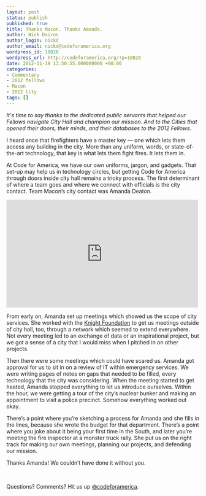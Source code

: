 ```yaml
---
layout: post
status: publish
published: true
title: Thanks Macon. Thanks Amanda.
author: Nick Doiron
author_login: nickd
author_email: nickd@codeforamerica.org
wordpress_id: 18828
wordpress_url: http://codeforamerica.org/?p=18828
date: 2012-11-19 13:50:55.000000000 +00:00
categories:
- Commentary
- 2012 fellows
- Macon
- 2012 City
tags: []
---
```

<em>It's time to say thanks to the dedicated public servants that helped our Fellows navigate City Hall and champion our mission. And to the Cities that opened their doors, their minds, and their databases to the 2012 Fellows.</em>

I heard once that firefighters have a master key — one which lets them access any building in the city. More than any uniform, words, or state-of-the-art technology, that key is what lets them fight fires. It lets them in.

At Code for America, we have our own uniforms, jargon, and gadgets. That set-up may help us in technology circles, but getting Code for America through doors inside city hall remains a tricky process. The first determinant of where a team goes and where we connect with officials is the city contact. Team Macon’s city contact was Amanda Deaton.

<iframe src="http://player.vimeo.com/video/53639680" frameborder="0" width="500" height="281"></iframe>

From early on, Amanda set up meetings which showed us the scope of city services. She worked with the <a href="http://www.knightfoundation.org/" target="_blank">Knight Foundation</a> to get us meetings outside of city hall, too, through a network which seemed to extend everywhere. Not every meeting led to an exchange of data or an inspirational project, but we got a sense of a city that I would miss when I pitched in on other projects.

Then there were some meetings which could have scared us. Amanda got approval for us to sit in on a review of IT within emergency services. We were writing pages of notes on gaps that needed to be filled, every technology that the city was considering. When the meeting started to get heated, Amanda stopped everything to let us introduce ourselves. Within the hour, we were getting a tour of the city’s nuclear bunker and making an appointment to visit a police precinct. Somehow everything worked out okay.

There’s a point where you’re sketching a process for Amanda and she fills in the lines, because she wrote the budget for that department. There’s a point where you joke about it being your first time in the South, and later you’re meeting the fire inspector at a monster truck rally. She put us on the right track for making our own meetings, planning our projects, and defending our mission.

Thanks Amanda! We couldn’t have done it without you.

&nbsp;

Questions? Comments? Hit us up <a href="http://twitter.com/codeforamerica" target="_blank">@codeforamerica</a>.
